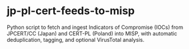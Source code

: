# jp-pl-cert-feeds-to-misp
Python script to fetch and ingest Indicators of Compromise (IOCs) from JPCERT/CC (Japan) and CERT-PL (Poland) into MISP, with automatic deduplication, tagging, and optional VirusTotal analysis.
